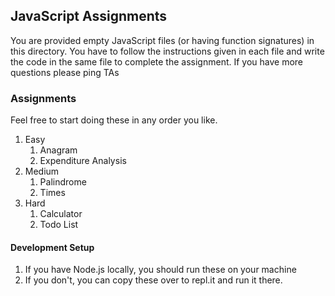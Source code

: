 ## JavaScript Assignments

You are provided empty JavaScript files (or having function signatures) in this directory. 
You have to follow the instructions given in each file and write the code in the same file to complete the assignment.
If you have more questions please ping TAs

### Assignments
Feel free to start doing these in any order you like.
1. Easy
   1. Anagram
   2. Expenditure Analysis
2. Medium
   1. Palindrome
   2. Times
3. Hard
   1. Calculator
   2. Todo List

#### Development Setup
1. If you have Node.js locally, you should run these on your machine 
2. If you don't, you can copy these over to repl.it and run it there.